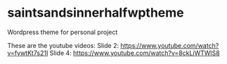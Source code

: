 # saintsandsinnerhalfwptheme
Wordpress theme for personal project

These are the youtube videos:
Slide 2: https://www.youtube.com/watch?v=fywtKt7s21I
Slide 4: https://www.youtube.com/watch?v=8ckLiWTWlS8
